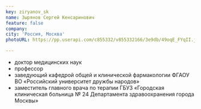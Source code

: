 ```yaml
---
key: ziryanov_sk
name: Зырянов Сергей Кенсаринович
feature: false
company: 
city: 'Россия, Москва'
photoURL: https://pp.userapi.com/c855332/v855332166/3e9db/49oqE_FYqII.jpg

---
```


- доктор медицинских наук
- профессор
- заведующий кафедрой общей и клинической фармакологии ФГАОУ ВО «Российский университет дружбы народов»
- заместитель главного врача по терапии ГБУЗ «Городская клиническая больница № 24 Департамента здравоохранения города Москвы»